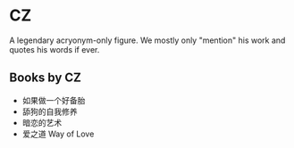 # CZ

A legendary acryonym-only figure. We mostly only "mention" his work and quotes his words if ever.

## Books by CZ

* 如果做一个好备胎
* 舔狗的自我修养
* 暗恋的艺术
* 爱之道 Way of Love